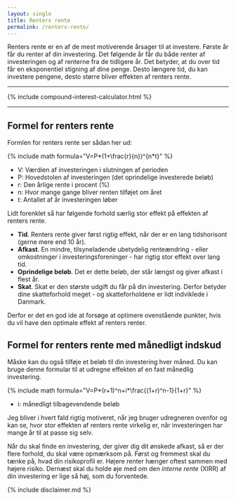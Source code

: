 ```yaml
---
layout: single
title: Renters rente
permalink: /renters-rente/
---
```


Renters rente er en af de mest motiverende årsager til at investere. Første år får du renter af din investering. Det følgende år får du både renter af investeringen og af renterne fra de tidligere år. Det betyder, at du over tid får en eksponentiel stigning af dine penge. Desto længere tid, du kan investere pengene, desto større bliver effekten af renters rente.

***

{% include compound-interest-calculator.html %}

***

## Formel for renters rente

Formlen for renters rente ser sådan her ud:

{% include math formula="V=P*(1+\frac{r}{n})^{n*t}" %}

- V: Værdien af investeringen i slutningen af perioden
- P: Hovedstolen af investeringen (det oprindelige investerede beløb)
- r: Den årlige rente i procent (%)
- n: Hvor mange gange bliver renten tilføjet om året
- t: Antallet af år investeringen løber

Lidt forenklet så har følgende forhold særlig stor effekt på effekten af renters rente.

- **Tid**. Renters rente giver først rigtig effekt, når der er en lang tidshorisont (gerne mere end 10 år).
- **Afkast**. En mindre, tilsyneladende ubetydelig renteændring - eller omkostninger i investeringsforeninger - har rigtig stor effekt over lang tid.
- **Oprindelige beløb**. Det er dette beløb, der står længst og giver afkast i flest år.
- **Skat**. Skat er den største udgift du får på din investering. Derfor betyder dine skatteforhold meget - og skatteforholdene er lidt indviklede i Danmark.

Derfor er det en god ide at forsøge at optimere ovenstående punkter, hvis du vil have den optimale effekt af renters renter.

## Formel for renters rente med månedligt indskud

Måske kan du også tilføje et beløb til din investering hver måned. Du kan bruge denne formular til at udregne effekten af en fast månedlig investering.

{% include math formula="V=P*(r+1)^n+i*\frac{(1+r)^n-1}{1+r}" %}

- i: månedligt tilbagevendende beløb

Jeg bliver i hvert fald rigtig motiveret, når jeg bruger udregneren ovenfor og kan se, hvor stor effekten af renters rente virkelig er, når investeringen har mange år til at passe sig selv.

Når du skal finde en investering, der giver dig dit ønskede afkast, så er der flere forhold, du skal være opmærksom på. Først og fremmest skal du tænke på, hvad din risikoprofil er. Højere renter hænger oftest sammen med højere risiko. Dernæst skal du holde øje med om den _interne rente_ (XIRR) af din investering er lige så høj, som du forventede.

{% include disclaimer.md %}
